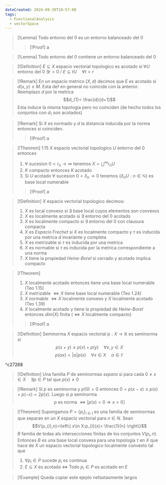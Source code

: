 ```yaml
---
dateCreated: 2024-09-30T18:57:00
tags:
  - FunctionalAnalysis
  - vectorSpace
---
```

>[!Lemma]
>Todo entorno del 0 es un entorno balanceado del 0
>>[!Proof]
>>a

>[!Lemma]
>Todo entorno del 0 contiene un entorno balanceado del 0

>[!Definition]
>$E\subseteq X$ espacio vectorial topologico es acotado si $\forall U$ entorno del 0 $\exists r>0 \ /\ E\subseteq tU\quad\forall t>r$

>[!Remark]
>En un espacio metrico $(X,d)$ decimos que $E$ es acotado si $d(x,y)\leq M$. Esta def en general no coincide con la anterior. Reemplazo $d$ por la metrica
>$$d_{1}= \frac{d}{d+1}$$
>Esta induce la misma topologia pero no coinciden (de hecho todos los conjuntos con $d_{1}$ son acotados)

>[!Remark]
>Si $X$ es normado y $d$ la distancia inducida por la norma entonces si coinciden. 
>>[!Proof]
>>a

>[!Theorem] 1.15
>$X$ espacio vectorial topologico $U$ entorno del 0 entonces
>1. $\forall$ sucesion $0<r_{n}\rightarrow\infty$ tenemos $X=\bigcup^{\infty}r_{n}U$
>2. $K$ compacto entonces $K$ acotado
>3. Si $U$ acotado $\forall$ sucesion $0<\delta_{n}\rightarrow 0$ tenemos $\{ \delta_{n}U:n\in \mathbb{N} \}$ es base local numerable
>>[!Proof]
>>a

>[!Definition]
>$X$ espacio vectorial topologico decimos:
>1. $X$ es local convexo si $\exists$ base local cuyos elementos son convexos
>2. $X$ es localmente acotado si $\exists$ entorno del 0 acotado
>3. $X$ es localmente compacto si $\exists$ entorno del 0 con clausura compacta
>4. $X$ es *Espacio Frechet* si $X$ es localmente compacto y $\tau$ es inducida por una metrica $d$ invariante y completa
>5. $X$ es metrizable si $\tau$ es inducida por una metrica
>6. $X$ es normable si $\tau$ es inducida por la metrica correspondiente a una norma
>7. $X$ tiene la propiedad *Heine-Borel* si cerrado y acotado implica compacto

>[!Theorem]
>1. $X$ localmente acotado entonces tiene una base local numerable (Teo 1.15)
>2. $X$ metrizable $\iff X$ tiene base local numerable (Teo 1.24)
>3. $X$ normable $\iff X$ localmente convexo y $X$ localmente acotado (Teo 1.39)
>4. $X$ localmente acotado y tiene la propiedad de *Heine-Borel* entonces $dim(X)$ finita ($\iff X$ localmente compacto)
>>[!Proof]
>>a

>[!Definition] Seminorma
>$X$ espacio vectorial $p:X\rightarrow\mathbb{R}$ es seminorma si 
>$$p(x+y)\leq p(x)+p(y)\quad\forall x,y\in X$$
>$$p(\alpha x)=\lvert \alpha  \rvert p(x)\quad\forall x\in X\quad\alpha \in \mathbb{F}$$

^c27268

>[!Definition]
>Una familia $P$ de seminormas *separa* si para cada $0\neq x\in X\quad\exists p \in P$ tal que $p(x)\neq 0$

>[!Remark]
>Si $p$ es seminorma y $p(0)=0$ entonces $0=p(x-x)\leq p(x)+p(-x)=2p(x)$. Luego si $p$ seminorma
>$$p\text{ es norma }\iff \bigg[p(x)=0 \Rightarrow x=0\bigg]$$

>[!Theorem]
>Supongamos $P=\{ p_{i} \}_{i \in I}$ es una familia de seminormas que separan en un $X$ espacio vectorial para $n\in N$. Sean $$V(p_{i},n)=\left\{  x\in X:p_{i}(x)< \frac{1}{n}  \right\}$$
>$B$ familia de todas als intersecciones finitas de los conjuntos $V(p_{i},n)$. Entonces $B$ es una base local convexa para una topologia $\tau$ en $X$ que hace de $X$ un espacio vectorial topologico localmente convexto tal que 
>1. $\forall p_{i}\in P$ sucede $p_{i}$ es continua
>2. $E\subseteq X$ es acotada $\iff$ Todo $p_{i}\in P$ es acotado en $E$

>[!Example]
>Queda copiar este ejeplo nefastasmente largos